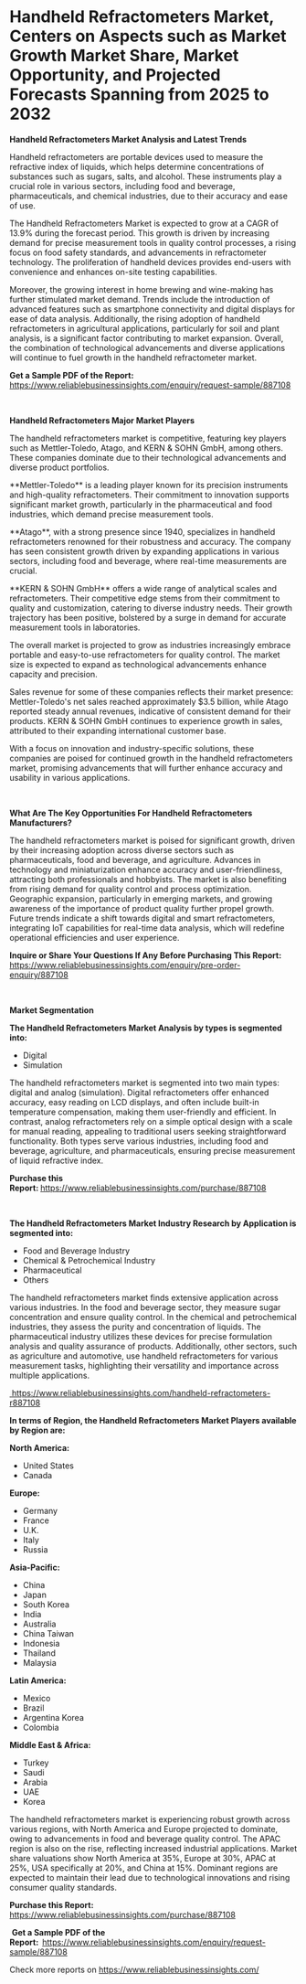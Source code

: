<p><h1>Handheld Refractometers Market, Centers on Aspects such as Market Growth Market Share, Market Opportunity, and Projected Forecasts Spanning from 2025 to 2032</h1></p><p><strong>Handheld Refractometers Market Analysis and Latest Trends</strong></p>
<p><p>Handheld refractometers are portable devices used to measure the refractive index of liquids, which helps determine concentrations of substances such as sugars, salts, and alcohol. These instruments play a crucial role in various sectors, including food and beverage, pharmaceuticals, and chemical industries, due to their accuracy and ease of use.</p><p>The Handheld Refractometers Market is expected to grow at a CAGR of 13.9% during the forecast period. This growth is driven by increasing demand for precise measurement tools in quality control processes, a rising focus on food safety standards, and advancements in refractometer technology. The proliferation of handheld devices provides end-users with convenience and enhances on-site testing capabilities.</p><p>Moreover, the growing interest in home brewing and wine-making has further stimulated market demand. Trends include the introduction of advanced features such as smartphone connectivity and digital displays for ease of data analysis. Additionally, the rising adoption of handheld refractometers in agricultural applications, particularly for soil and plant analysis, is a significant factor contributing to market expansion. Overall, the combination of technological advancements and diverse applications will continue to fuel growth in the handheld refractometer market.</p></p>
<p><strong>Get a Sample PDF of the Report:&nbsp;</strong> <a href="https://www.reliablebusinessinsights.com/enquiry/request-sample/887108?utm_campaign=3494&utm_medium=2&utm_source=Github&utm_content=ia&utm_term=10042025&utm_id=handheld-refractometers">https://www.reliablebusinessinsights.com/enquiry/request-sample/887108</a></p>
<p>&nbsp;</p>
<p><strong>Handheld Refractometers Major Market Players</strong></p>
<p><p>The handheld refractometers market is competitive, featuring key players such as Mettler-Toledo, Atago, and KERN & SOHN GmbH, among others. These companies dominate due to their technological advancements and diverse product portfolios.</p><p>**Mettler-Toledo** is a leading player known for its precision instruments and high-quality refractometers. Their commitment to innovation supports significant market growth, particularly in the pharmaceutical and food industries, which demand precise measurement tools.</p><p>**Atago**, with a strong presence since 1940, specializes in handheld refractometers renowned for their robustness and accuracy. The company has seen consistent growth driven by expanding applications in various sectors, including food and beverage, where real-time measurements are crucial. </p><p>**KERN & SOHN GmbH** offers a wide range of analytical scales and refractometers. Their competitive edge stems from their commitment to quality and customization, catering to diverse industry needs. Their growth trajectory has been positive, bolstered by a surge in demand for accurate measurement tools in laboratories.</p><p>The overall market is projected to grow as industries increasingly embrace portable and easy-to-use refractometers for quality control. The market size is expected to expand as technological advancements enhance capacity and precision.</p><p>Sales revenue for some of these companies reflects their market presence: Mettler-Toledo's net sales reached approximately $3.5 billion, while Atago reported steady annual revenues, indicative of consistent demand for their products. KERN & SOHN GmbH continues to experience growth in sales, attributed to their expanding international customer base.</p><p>With a focus on innovation and industry-specific solutions, these companies are poised for continued growth in the handheld refractometers market, promising advancements that will further enhance accuracy and usability in various applications.</p></p>
<p>&nbsp;</p>
<p><strong>What Are The Key Opportunities For Handheld Refractometers Manufacturers?</strong></p>
<p><p>The handheld refractometers market is poised for significant growth, driven by their increasing adoption across diverse sectors such as pharmaceuticals, food and beverage, and agriculture. Advances in technology and miniaturization enhance accuracy and user-friendliness, attracting both professionals and hobbyists. The market is also benefiting from rising demand for quality control and process optimization. Geographic expansion, particularly in emerging markets, and growing awareness of the importance of product quality further propel growth. Future trends indicate a shift towards digital and smart refractometers, integrating IoT capabilities for real-time data analysis, which will redefine operational efficiencies and user experience.</p></p>
<p><strong>Inquire or Share Your Questions If Any Before Purchasing This Report:</strong> <a href="https://www.reliablebusinessinsights.com/enquiry/pre-order-enquiry/887108?utm_campaign=3494&utm_medium=2&utm_source=Github&utm_content=ia&utm_term=10042025&utm_id=handheld-refractometers">https://www.reliablebusinessinsights.com/enquiry/pre-order-enquiry/887108</a></p>
<p>&nbsp;</p>
<p><strong>Market Segmentation</strong></p>
<p><strong>The Handheld Refractometers Market Analysis by types is segmented into:</strong></p>
<p><ul><li>Digital</li><li>Simulation</li></ul></p>
<p><p>The handheld refractometers market is segmented into two main types: digital and analog (simulation). Digital refractometers offer enhanced accuracy, easy reading on LCD displays, and often include built-in temperature compensation, making them user-friendly and efficient. In contrast, analog refractometers rely on a simple optical design with a scale for manual reading, appealing to traditional users seeking straightforward functionality. Both types serve various industries, including food and beverage, agriculture, and pharmaceuticals, ensuring precise measurement of liquid refractive index.</p></p>
<p><strong>Purchase this Report:&nbsp;</strong><a href="https://www.reliablebusinessinsights.com/purchase/887108?utm_campaign=3494&utm_medium=2&utm_source=Github&utm_content=ia&utm_term=10042025&utm_id=handheld-refractometers">https://www.reliablebusinessinsights.com/purchase/887108</a></p>
<p>&nbsp;</p>
<p><strong>The Handheld Refractometers Market Industry Research by Application is segmented into:</strong></p>
<p><ul><li>Food and Beverage Industry</li><li>Chemical & Petrochemical Industry</li><li>Pharmaceutical</li><li>Others</li></ul></p>
<p><p>The handheld refractometers market finds extensive application across various industries. In the food and beverage sector, they measure sugar concentration and ensure quality control. In the chemical and petrochemical industries, they assess the purity and concentration of liquids. The pharmaceutical industry utilizes these devices for precise formulation analysis and quality assurance of products. Additionally, other sectors, such as agriculture and automotive, use handheld refractometers for various measurement tasks, highlighting their versatility and importance across multiple applications.</p></p>
<p><a href="https://www.reliablebusinessinsights.com/handheld-refractometers-r887108?utm_campaign=3494&utm_medium=2&utm_source=Github&utm_content=ia&utm_term=10042025&utm_id=handheld-refractometers">&nbsp;https://www.reliablebusinessinsights.com/handheld-refractometers-r887108</a></p>
<p><strong>In terms of Region, the Handheld Refractometers Market Players available by Region are:</strong></p>
<p>
    <p> <strong> North America: </strong>
        <ul>
            <li>United States</li>
            <li>Canada</li>
        </ul>
        </p> 
    <p> <strong> Europe: </strong>
        <ul>
            <li>Germany</li>
            <li>France</li>
            <li>U.K.</li>
            <li>Italy</li>
            <li>Russia</li>
        </ul>
        </p> 
    <p> <strong> Asia-Pacific: </strong>
        <ul>
            <li>China</li>
            <li>Japan</li>
            <li>South Korea</li>
            <li>India</li>
            <li>Australia</li>
            <li>China Taiwan</li>
            <li>Indonesia</li>
            <li>Thailand</li>
            <li>Malaysia</li>
        </ul>
        </p> 
    <p> <strong> Latin America: </strong>
        <ul>
            <li>Mexico</li>
            <li>Brazil</li>
            <li>Argentina Korea</li>
            <li>Colombia</li>
        </ul>
        </p> 
    <p> <strong> Middle East & Africa: </strong>
        <ul>
            <li>Turkey</li>
            <li>Saudi</li>
            <li>Arabia</li>
            <li>UAE</li>
            <li>Korea</li>
        </ul>
    </p>
    </p>
<p><p>The handheld refractometers market is experiencing robust growth across various regions, with North America and Europe projected to dominate, owing to advancements in food and beverage quality control. The APAC region is also on the rise, reflecting increased industrial applications. Market share valuations show North America at 35%, Europe at 30%, APAC at 25%, USA specifically at 20%, and China at 15%. Dominant regions are expected to maintain their lead due to technological innovations and rising consumer quality standards.</p></p>
<p><strong>Purchase this Report: </strong><a href="https://www.reliablebusinessinsights.com/purchase/887108?utm_campaign=3494&utm_medium=2&utm_source=Github&utm_content=ia&utm_term=10042025&utm_id=handheld-refractometers">https://www.reliablebusinessinsights.com/purchase/887108</a></p>
<p>&nbsp;<strong>Get a Sample PDF of the Report:&nbsp;&nbsp;</strong><a href="https://www.reliablebusinessinsights.com/enquiry/request-sample/887108?utm_campaign=3494&utm_medium=2&utm_source=Github&utm_content=ia&utm_term=10042025&utm_id=handheld-refractometers">https://www.reliablebusinessinsights.com/enquiry/request-sample/887108</a></p>
<p><strong></strong></p>
<p>Check more reports on <a href="https://www.reliablebusinessinsights.com/?utm_campaign=3494&utm_medium=2&utm_source=Github&utm_content=ia&utm_term=10042025&utm_id=handheld-refractometers">https://www.reliablebusinessinsights.com/</a></p>